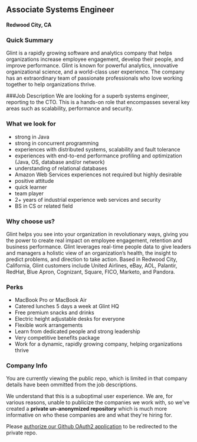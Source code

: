 ## Associate Systems Engineer
#### Redwood City, CA

### Quick Summary
Glint is a rapidly growing software and analytics company that helps organizations increase employee engagement, develop their people, and improve performance.  Glint is known for powerful analytics, innovative organizational science, and a world-class user experience.   The company has an extraordinary team of passionate professionals who love working together to help organizations thrive.

###Job Description
We are looking for a superb systems engineer, reporting to the CTO. This is a hands-on role that encompasses several key areas such as scalability, performance and security.

### What we look for
+ strong in Java
+ strong in concurrent programming
+ experiences with distributed systems, scalability and fault tolerance
+ experiences with end-to-end performance profiling and optimization (Java, OS, database and/or network)
+ understanding of relational databases
+ Amazon Web Services experiences not required but highly desirable
+ positive attitude
+ quick learner
+ team player
+ 2+ years of industrial experience web services and security
+ BS in CS or related field

### Why choose us?
Glint helps you see into your organization in revolutionary ways, giving you the power to create real impact on employee engagement, retention and business performance.  Glint leverages real-time people data to give leaders and managers a holistic view of an organization’s health, the insight to predict problems, and direction to take action.  Based in Redwood City, California, Glint customers include United Airlines, eBay, AOL, Palantir, RedHat, Blue Apron, Cognizant, Square, FICO, Marketo, and Pandora.

### Perks
+ MacBook Pro or MacBook Air
+ Catered lunches 5 days a week at Glint HQ
+ Free premium snacks and drinks
+ Electric height adjustable desks for everyone
+ Flexible work arrangements
+ Learn from dedicated people and strong leadership
+ Very competitive benefits package
+ Work for a dynamic, rapidly growing company, helping organizations thrive

### Company Info
You are currently viewing the public repo, which is limited in that company details have been ommitted from the job descriptions.  
    
We understand that this is a suboptimal user experience.  We are, for various reasons, unable to publicize the companies we work with, so we've
created a **private un-anonymized repository** which is much more informative on who these companies are and what they're hiring for.  
    
Please [authorize our Github OAuth2 application](https://letsrockit.co/users/auth/github?job_id=r2xpbnq-associate-systems-engineer) to be redirected to the private repo.
